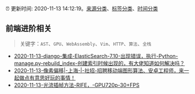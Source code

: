 :alarm_clock: 更新时间: 2020-11-13 14:12:19。[来源分类](../README.md)、[标签分类](../TAGS.md)、[时间分类](../TIMELINE.md)

## 前端进阶相关


> 关键字：`AST`、`GPU`、`WebAssembly`、`Vim`、`HTTP`、`算法`、`全栈`



- [2020-11-13-django-集成-ElasticSearch-7.10-出现错误，执行-Python-manage.py-rebuild_index-创建索引时候出现的，有大佬知道如何解决吗？](https://www.v2ex.com/t/724991) 
- [2020-11-13-像素偏移|-上海-|-社招-招聘移动端图形算法、安卓工程师，来一起做点有意思好玩的事情！](https://www.v2ex.com/t/724987) 
- [2020-11-13-光流插帧方法-RIFE，-GPU720p-30+FPS](https://www.v2ex.com/t/724985) 